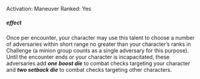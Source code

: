 Activation: Maneuver
Ranked: Yes
##### effect
Once per encounter, your character may use this talent to choose a number of adversaries within short range no greater than your character’s ranks in Challenge (a minion group counts as a single adversary for this purpose). Until the encounter ends or your character is incapacitated, these adversaries add ***one boost die*** to combat checks targeting your character and ***two setback die*** to combat checks targeting other characters.
